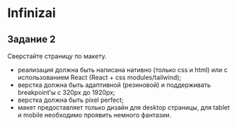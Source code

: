 # Infinizai
## Задание 2

Сверстайте страницу по макету.

- реализация должна быть написана нативно (только css и html) или с использованием React (React + css modules/tailwind);
- верстка должна быть адаптивной (резиновой) и поддерживать breakpoint'ы с 320px до 1920px;
- верстка должна быть pixel perfect;
- макет предоставляет только дизайн для desktop страницы, для tablet и mobile необходимо проявить немного фантазии.
